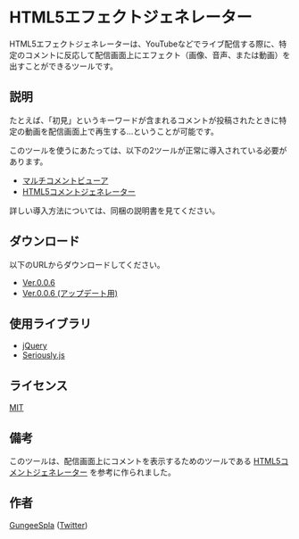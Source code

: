 HTML5エフェクトジェネレーター
====

HTML5エフェクトジェネレーターは、YouTubeなどでライブ配信する際に、特定のコメントに反応して配信画面上にエフェクト（画像、音声、または動画）を出すことができるツールです。

## 説明

たとえば、「初見」というキーワードが含まれるコメントが投稿されたときに特定の動画を配信画面上で再生する…ということが可能です。

このツールを使うにあたっては、以下の2ツールが正常に導入されている必要があります。
- [マルチコメントビューア](https://ryu-s.github.io/app/multicommentviewer)
- [HTML5コメントジェネレーター](https://ryu-s.github.io/app/multicommentviewer)

詳しい導入方法については、同梱の説明書を見てください。

## ダウンロード

以下のURLからダウンロードしてください。
- [Ver.0.0.6](https://gungeespla.github.io/effect_generator/release/Effect-Generator-0.0.6.zip)
- [Ver.0.0.6 (アップデート用)](https://gungeespla.github.io/effect_generator/release/Effect-Generator-0.0.6-for-update.zip)

## 使用ライブラリ

- [jQuery](https://jquery.com/)
- [Seriously.js](https://github.com/brianchirls/Seriously.js/)

## ライセンス

[MIT](https://github.com/GungeeSpla/effect_generator/blob/master/LICENSE)

## 備考

このツールは、配信画面上にコメントを表示するためのツールである [HTML5コメントジェネレーター](https://www.kilinbox.net/2016/01/HCG.html) を参考に作られました。

## 作者

[GungeeSpla](https://github.com/GungeeSpla) ([Twitter](https://twitter.com/GungeeSpla))
